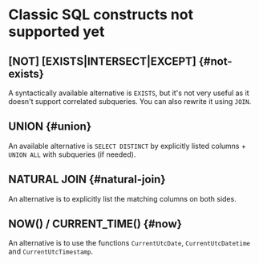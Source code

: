 # Classic SQL constructs not supported yet

## \[NOT\] \[EXISTS|INTERSECT\|EXCEPT] {#not-exists}

A syntactically available alternative is `EXISTS`, but it's not very useful as it doesn't support correlated subqueries. You can also rewrite it using `JOIN`.

## UNION {#union}

An available alternative is `SELECT DISTINCT` by explicitly listed columns + `UNION ALL` with subqueries (if needed).

## NATURAL JOIN {#natural-join}

An alternative is to explicitly list the matching columns on both sides.

## NOW() / CURRENT_TIME() {#now}

An alternative is to use the functions `CurrentUtcDate`, `CurrentUtcDatetime` and `CurrentUtcTimestamp`.
